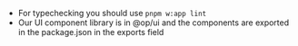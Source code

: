 - For typechecking you should use `pnpm w:app lint`
- Our UI component library is in @op/ui and the components are exported in the package.json in the exports field